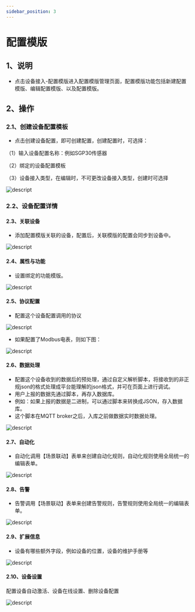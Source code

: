 ```yaml
---
sidebar_position: 3
---
```


# 配置模版
## 1、说明
- 点击设备接入-配置模版进入配置模版管理页面，配置模版功能包括新建配置模版、编辑配置模版、以及配置模版。

## 2、操作

### 2.1、创建设备配置模板

- 点击创建设备配置，即可创建配置，创建配置时，可选择：

（1）输入设备配置名称：例如SGP30传感器

（2）绑定的设备配置模板

（3）设备接入类型，在编辑时，不可更改设备接入类型，创建时可选择

![descript](./images/image56.png)

### 2.2、设备配置详情

#### 2.3、关联设备

- 添加配置模版关联的设备，配置后，关联模版的配置会同步到设备中。

![descript](./images/image57.png)

#### 2.4、属性与功能

- 设置绑定的功能模版。

![descript](./images/image58.png)

#### 2.5、协议配置

- 配置这个设备配置调用的协议

![descript](./images/image59.png)

- 如果配置了Modbus电表，则如下图：

![descript](./images/image60.png)

#### 2.6、数据处理

- 配置这个设备收到的数据后的预处理，通过自定义解析脚本，将接收到的非正规json的格式处理成平台能理解的json格式，并可在页面上进行调试。
- 用户上报的数据先通过脚本，再存入数据库。
- 例如：如果上报的数据是二进制，可以通过脚本来转换成JSON，存入数据库。
- 这个脚本在MQTT broker之后，入库之前做数据实时数据处理。

![descript](./images/image61.png)

#### 2.7、自动化

- 自动化调用【场景联动】表单来创建自动化规则，自动化规则使用全局统一的编辑表单。

![descript](./images/image62.png)

#### 2.8、告警

- 告警调用【场景联动】表单来创建告警规则，告警规则使用全局统一的编辑表单。

![descript](./images/image63.png)

#### 2.9、扩展信息

- 设备有哪些额外字段，例如设备的位置，设备的维护手册等

![descript](./images/image64.png)

#### 2.10、设备设置

配置设备自动激活、设备在线设置、删除设备配置

![descript](./images/image65.png)